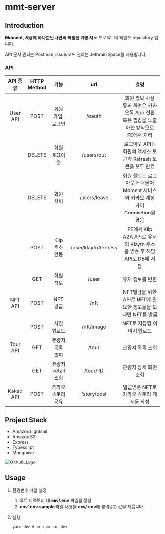 
# mmt-server

## Introduction

**Moment, 세상에 하나뿐인 나만의 특별한 여행 지도** 프로젝트의 백엔드 repository 입니다. 

API 문서 관리는 Postman, issue/코드 관리는 Jetbrain Space를 사용합니다.

### API

| API 종류 | HTTP Method |        기능        |       url      |                                          설명                                          |
|:--------:|:--------:|:------------------:|:-------------------:|:--------------------------------------------------------------------------------------:|
| User API |   POST   |  회원 가입, 로그인 |        /oauth       | 회원 정보 사용 동의 화면은 카카오톡 App 전환 혹은 팝업을 노출하는 방식으로 FE에서 처리 |
|          |  DELETE  |    회원 로그아웃   |      /users/out     | 로그아웃 API는 회원의 액세스 토큰과 Refresh 토큰을 모두 만료                           |
|          |  DELETE  |      회원 탈퇴     |     /users/leave    | 회원 탈퇴는 로그아웃과 더불어 Moment 서비스와 카카오 계정 사이 Connection을 끊음       |
|          |   POST   |   Klip 주소 연동   | /user/klaytnAddress | FE에서 Klip A2A API로 유저의 Klaytn 주소를 받은 후 해당 API로 DB에 저장                |
|          |   GET    |      회원 정보     |        /user        | 유저 정보를 반환                                                                       |
|  NFT API |   POST   |      NFT 발급      |         /nft        | NFT발급을 위한 API로 NFT에 필요한 정보들을 보내면 NFT를 발급                           |
|          |   POST   |     사진 업로드    |      /nft/image     | NFT로 저장할 이미지 업로드                                                             |
| Tour API |   GET    |  관광지 목록 조회  |        /tour        | 관광지 목록 조회                                                                       |
|          |   GET    | 관광지 detail 조회 |      /tour/:ID      | 관광지 상세 화면 조회                                                                  |
|  Kakao API |   POST   | 카카오 스토리 공유 |     /story/post     | 발급받은 NFT로 카카오 스토리 게시물 작성                                               |

## Project Stack

* Amazon Lightsail
* Amazon S3
* Express
* Typescript
* Mongoose

<img src='https://i.ibb.co/vqvqFhq/2021-12-01-5-15-08.png' title="Github_Logo"/>

## Usage

1. 환경변수 파일 설정
   1. 루트 디렉토리 내 **env/.env** 파일을 생성
   1. **env/.env.sample** 파일 내용을 **env/.env**에 붙여넣고 값을 채웁니다.
   
1. 실행
    ```
    yarn dev # or npm run dev
    ```
   